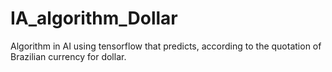 # IA_algorithm_Dollar
Algorithm in AI using tensorflow that predicts, according to the quotation of Brazilian currency for dollar.
